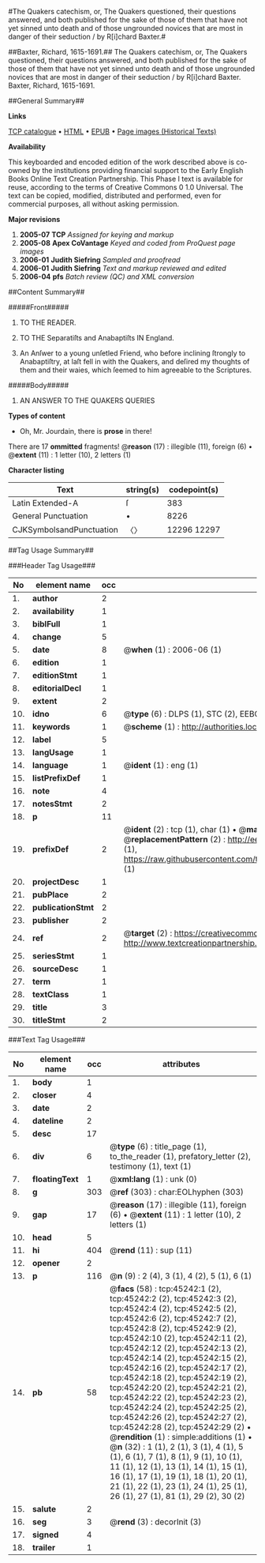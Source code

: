 #The Quakers catechism, or, The Quakers questioned, their questions answered, and both published for the sake of those of them that have not yet sinned unto death and of those ungrounded novices that are most in danger of their seduction / by R[i]chard Baxter.#

##Baxter, Richard, 1615-1691.##
The Quakers catechism, or, The Quakers questioned, their questions answered, and both published for the sake of those of them that have not yet sinned unto death and of those ungrounded novices that are most in danger of their seduction / by R[i]chard Baxter.
Baxter, Richard, 1615-1691.

##General Summary##

**Links**

[TCP catalogue](http://www.ota.ox.ac.uk/tcp/)  • 
[HTML](http://tei.it.ox.ac.uk/tcp/Texts-HTML/free/A27/A27001.html)  • 
[EPUB](http://tei.it.ox.ac.uk/tcp/Texts-EPUB/free/A27/A27001.epub) • 
[Page images (Historical Texts)](https://data.historicaltexts.jisc.ac.uk/view?pubId=eebo-10547786e&pageId=eebo-10547786e-45242-1)

**Availability**

This keyboarded and encoded edition of the
	       work described above is co-owned by the institutions
	       providing financial support to the Early English Books
	       Online Text Creation Partnership. This Phase I text is
	       available for reuse, according to the terms of Creative
	       Commons 0 1.0 Universal. The text can be copied,
	       modified, distributed and performed, even for
	       commercial purposes, all without asking permission.

**Major revisions**

1. __2005-07__ __TCP__ *Assigned for keying and markup*
1. __2005-08__ __Apex CoVantage__ *Keyed and coded from ProQuest page images*
1. __2006-01__ __Judith Siefring__ *Sampled and proofread*
1. __2006-01__ __Judith Siefring__ *Text and markup reviewed and edited*
1. __2006-04__ __pfs__ *Batch review (QC) and XML conversion*

##Content Summary##

#####Front#####

1. TO THE READER.

1. TO THE Separatiſts and Anabaptiſts IN England.

1. An Anſwer to a young unſetled Friend, who before inclining ſtrongly to Anabaptiſtry, at laſt fell in with the Quakers, and deſired my thoughts of them and their waies, which ſeemed to him agreeable to the Scriptures.

#####Body#####

1. AN ANSWER TO THE QUAKERS QUERIES

**Types of content**

  * Oh, Mr. Jourdain, there is **prose** in there!

There are 17 **ommitted** fragments! 
 @__reason__ (17) : illegible (11), foreign (6)  •  @__extent__ (11) : 1 letter (10), 2 letters (1)

**Character listing**


|Text|string(s)|codepoint(s)|
|---|---|---|
|Latin Extended-A|ſ|383|
|General Punctuation|•|8226|
|CJKSymbolsandPunctuation|〈〉|12296 12297|

##Tag Usage Summary##

###Header Tag Usage###

|No|element name|occ|attributes|
|---|---|---|---|
|1.|__author__|2||
|2.|__availability__|1||
|3.|__biblFull__|1||
|4.|__change__|5||
|5.|__date__|8| @__when__ (1) : 2006-06 (1)|
|6.|__edition__|1||
|7.|__editionStmt__|1||
|8.|__editorialDecl__|1||
|9.|__extent__|2||
|10.|__idno__|6| @__type__ (6) : DLPS (1), STC (2), EEBO-CITATION (1), OCLC (1), VID (1)|
|11.|__keywords__|1| @__scheme__ (1) : http://authorities.loc.gov/ (1)|
|12.|__label__|5||
|13.|__langUsage__|1||
|14.|__language__|1| @__ident__ (1) : eng (1)|
|15.|__listPrefixDef__|1||
|16.|__note__|4||
|17.|__notesStmt__|2||
|18.|__p__|11||
|19.|__prefixDef__|2| @__ident__ (2) : tcp (1), char (1)  •  @__matchPattern__ (2) : ([0-9\-]+):([0-9IVX]+) (1), (.+) (1)  •  @__replacementPattern__ (2) : http://eebo.chadwyck.com/downloadtiff?vid=$1&page=$2 (1), https://raw.githubusercontent.com/textcreationpartnership/Texts/master/tcpchars.xml#$1 (1)|
|20.|__projectDesc__|1||
|21.|__pubPlace__|2||
|22.|__publicationStmt__|2||
|23.|__publisher__|2||
|24.|__ref__|2| @__target__ (2) : https://creativecommons.org/publicdomain/zero/1.0/ (1), http://www.textcreationpartnership.org/docs/. (1)|
|25.|__seriesStmt__|1||
|26.|__sourceDesc__|1||
|27.|__term__|1||
|28.|__textClass__|1||
|29.|__title__|3||
|30.|__titleStmt__|2||


###Text Tag Usage###

|No|element name|occ|attributes|
|---|---|---|---|
|1.|__body__|1||
|2.|__closer__|4||
|3.|__date__|2||
|4.|__dateline__|2||
|5.|__desc__|17||
|6.|__div__|6| @__type__ (6) : title_page (1), to_the_reader (1), prefatory_letter (2), testimony (1), text (1)|
|7.|__floatingText__|1| @__xml:lang__ (1) : unk (0)|
|8.|__g__|303| @__ref__ (303) : char:EOLhyphen (303)|
|9.|__gap__|17| @__reason__ (17) : illegible (11), foreign (6)  •  @__extent__ (11) : 1 letter (10), 2 letters (1)|
|10.|__head__|5||
|11.|__hi__|404| @__rend__ (11) : sup (11)|
|12.|__opener__|2||
|13.|__p__|116| @__n__ (9) : 2 (4), 3 (1), 4 (2), 5 (1), 6 (1)|
|14.|__pb__|58| @__facs__ (58) : tcp:45242:1 (2), tcp:45242:2 (2), tcp:45242:3 (2), tcp:45242:4 (2), tcp:45242:5 (2), tcp:45242:6 (2), tcp:45242:7 (2), tcp:45242:8 (2), tcp:45242:9 (2), tcp:45242:10 (2), tcp:45242:11 (2), tcp:45242:12 (2), tcp:45242:13 (2), tcp:45242:14 (2), tcp:45242:15 (2), tcp:45242:16 (2), tcp:45242:17 (2), tcp:45242:18 (2), tcp:45242:19 (2), tcp:45242:20 (2), tcp:45242:21 (2), tcp:45242:22 (2), tcp:45242:23 (2), tcp:45242:24 (2), tcp:45242:25 (2), tcp:45242:26 (2), tcp:45242:27 (2), tcp:45242:28 (2), tcp:45242:29 (2)  •  @__rendition__ (1) : simple:additions (1)  •  @__n__ (32) : 1 (1), 2 (1), 3 (1), 4 (1), 5 (1), 6 (1), 7 (1), 8 (1), 9 (1), 10 (1), 11 (1), 12 (1), 13 (1), 14 (1), 15 (1), 16 (1), 17 (1), 19 (1), 18 (1), 20 (1), 21 (1), 22 (1), 23 (1), 24 (1), 25 (1), 26 (1), 27 (1), 81 (1), 29 (2), 30 (2)|
|15.|__salute__|2||
|16.|__seg__|3| @__rend__ (3) : decorInit (3)|
|17.|__signed__|4||
|18.|__trailer__|1||
